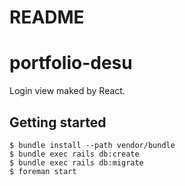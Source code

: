 # README


# portfolio-desu
Login view maked by React.

## Getting started

`$ bundle install --path vendor/bundle`  
`$ bundle exec rails db:create`  
`$ bundle exec rails db:migrate`  
`$ foreman start`  
